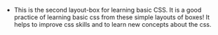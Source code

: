 - This is the second layout-box for learning basic CSS. It is a good practice of learning basic css from these simple layouts of boxes! It helps to improve css skills and to learn new concepts about the css.

